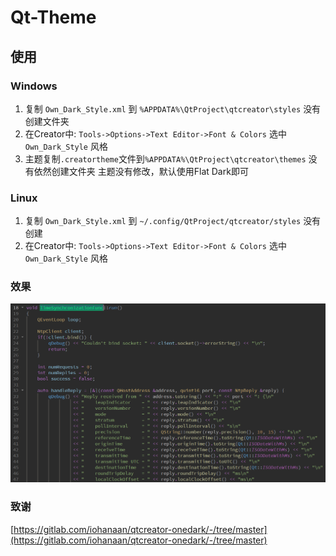 # Qt-Theme

## 使用
### Windows
1. 复制 `Own_Dark_Style.xml` 到 `%APPDATA%\QtProject\qtcreator\styles`  没有创建文件夹 
2. 在Creator中: `Tools->Options->Text Editor->Font & Colors` 选中 `Own_Dark_Style` 风格
3. 主题复制`.creatortheme`文件到`%APPDATA%\QtProject\qtcreator\themes` 没有依然创建文件夹 主题没有修改，默认使用Flat Dark即可

### Linux
1. 复制 `Own_Dark_Style.xml` 到 `~/.config/QtProject/qtcreator/styles`  没有创建
2. 在Creator中: `Tools->Options->Text Editor->Font & Colors` 选中 `Own_Dark_Style` 风格

### 效果
![result](/picture/result.png "result")

### 致谢
[https://gitlab.com/iohanaan/qtcreator-onedark/-/tree/master](https://gitlab.com/iohanaan/qtcreator-onedark/-/tree/master)


